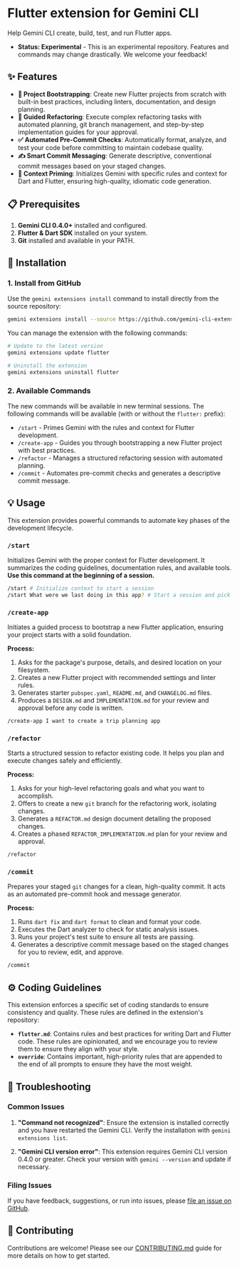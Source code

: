 # Flutter extension for Gemini CLI

Help Gemini CLI create, build, test, and run Flutter apps.

*   **Status: Experimental** - This is an experimental repository. Features and commands may change drastically. We welcome your feedback!

## ✨ Features

-   **🚀 Project Bootstrapping**: Create new Flutter projects from scratch with built-in best practices, including linters, documentation, and design planning.
-   **🔧 Guided Refactoring**: Execute complex refactoring tasks with automated planning, git branch management, and step-by-step implementation guides for your approval.
-   **✅ Automated Pre-Commit Checks**: Automatically format, analyze, and test your code before committing to maintain codebase quality.
-   **✍️ Smart Commit Messaging**: Generate descriptive, conventional commit messages based on your staged changes.
-   **🧠 Context Priming**: Initializes Gemini with specific rules and context for Dart and Flutter, ensuring high-quality, idiomatic code generation.

## 📋 Prerequisites

1.  **Gemini CLI 0.4.0+** installed and configured.
2.  **Flutter & Dart SDK** installed on your system.
3.  **Git** installed and available in your PATH.

## 🚀 Installation

### 1. Install from GitHub

Use the `gemini extensions install` command to install directly from the source repository:

```bash
gemini extensions install --source https://github.com/gemini-cli-extensions/flutter.git
```

You can manage the extension with the following commands:

```bash
# Update to the latest version
gemini extensions update flutter

# Uninstall the extension
gemini extensions uninstall flutter
```

### 2. Available Commands

The new commands will be available in new terminal sessions. The following commands will be available (with or without the `flutter:` prefix):

-   `/start` - Primes Gemini with the rules and context for Flutter development.
-   `/create-app` - Guides you through bootstrapping a new Flutter project with best practices.
-   `/refactor` - Manages a structured refactoring session with automated planning.
-   `/commit` - Automates pre-commit checks and generates a descriptive commit message.

## 💡 Usage

This extension provides powerful commands to automate key phases of the development lifecycle.

### `/start`

Initializes Gemini with the proper context for Flutter development. It summarizes the coding guidelines, documentation rules, and available tools. **Use this command at the beginning of a session.**

```bash
/start # Initialize context to start a session
/start What were we last doing in this app? # Start a session and pick up where you left off
```

### `/create-app`

Initiates a guided process to bootstrap a new Flutter application, ensuring your project starts with a solid foundation.

**Process:**
1.  Asks for the package's purpose, details, and desired location on your filesystem.
2.  Creates a new Flutter project with recommended settings and linter rules.
3.  Generates starter `pubspec.yaml`, `README.md`, and `CHANGELOG.md` files.
4.  Produces a `DESIGN.md` and `IMPLEMENTATION.md` for your review and approval before any code is written.

```bash
/create-app I want to create a trip planning app
```

### `/refactor`

Starts a structured session to refactor existing code. It helps you plan and execute changes safely and efficiently.

**Process:**
1.  Asks for your high-level refactoring goals and what you want to accomplish.
2.  Offers to create a new `git` branch for the refactoring work, isolating changes.
3.  Generates a `REFACTOR.md` design document detailing the proposed changes.
4.  Creates a phased `REFACTOR_IMPLEMENTATION.md` plan for your review and approval.

```bash
/refactor
```

### `/commit`

Prepares your staged `git` changes for a clean, high-quality commit. It acts as an automated pre-commit hook and message generator.

**Process:**
1.  Runs `dart fix` and `dart format` to clean and format your code.
2.  Executes the Dart analyzer to check for static analysis issues.
3.  Runs your project's test suite to ensure all tests are passing.
4.  Generates a descriptive commit message based on the staged changes for you to review, edit, and approve.

```bash
/commit
```

## ⚙️ Coding Guidelines

This extension enforces a specific set of coding standards to ensure consistency and quality. These rules are defined in the extension's repository:

-   **`flutter.md`**: Contains rules and best practices for writing Dart and Flutter code. These rules are opinionated, and we encourage you to review them to ensure they align with your style.
-   **`override`**: Contains important, high-priority rules that are appended to the end of all prompts to ensure they have the most weight.

## 🐛 Troubleshooting

### Common Issues

1.  **"Command not recognized"**: Ensure the extension is installed correctly and you have restarted the Gemini CLI. Verify the installation with `gemini extensions list`.

2.  **"Gemini CLI version error"**: This extension requires Gemini CLI version 0.4.0 or greater. Check your version with `gemini --version` and update if necessary.

### Filing Issues

If you have feedback, suggestions, or run into issues, please [file an issue on GitHub](https://github.com/flutter/gemini-cli-extension/issues/new/choose).

## 🤝 Contributing

Contributions are welcome! Please see our [CONTRIBUTING.md](CONTRIBUTING.md) guide for more details on how to get started.
